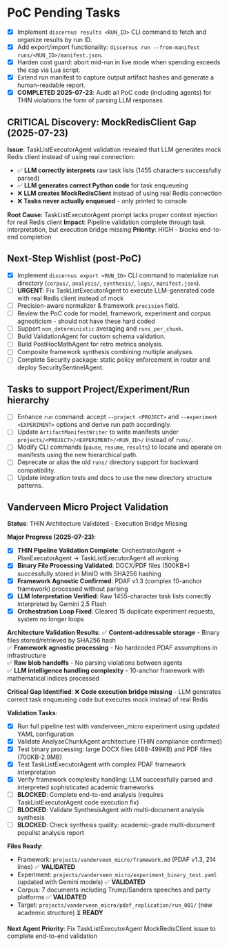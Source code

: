 # PoC Pending Tasks

- [x] Implement `discernus results <RUN_ID>` CLI command to fetch and organize results by run ID.
- [x] Add export/import functionality: `discernus run --from-manifest runs/<RUN_ID>/manifest.json`.
- [x] Harden cost guard: abort mid-run in live mode when spending exceeds the cap via Lua script.
- [x] Extend run manifest to capture output artifact hashes and generate a human-readable report.
- [x] **COMPLETED 2025-07-23**: Audit all PoC code (including agents) for THIN violations the form of parsing LLM responses

## CRITICAL Discovery: MockRedisClient Gap (2025-07-23)

**Issue**: TaskListExecutorAgent validation revealed that LLM generates mock Redis client instead of using real connection:
- ✅ **LLM correctly interprets** raw task lists (1455 characters successfully parsed)
- ✅ **LLM generates correct Python code** for task enqueueing
- ❌ **LLM creates MockRedisClient** instead of using real Redis connection
- ❌ **Tasks never actually enqueued** - only printed to console

**Root Cause**: TaskListExecutorAgent prompt lacks proper context injection for real Redis client
**Impact**: Pipeline validation complete through task interpretation, but execution bridge missing
**Priority**: HIGH - blocks end-to-end completion

## Next-Step Wishlist (post-PoC)

- [x] Implement `discernus export <RUN_ID>` CLI command to materialize run directory (`corpus/`, `analysis/`, `synthesis/`, `logs/`, `manifest.json`).
- [ ] **URGENT**: Fix TaskListExecutorAgent to execute LLM-generated code with real Redis client instead of mock
- [ ] Precision-aware normalizer & framework `precision` field.
- [ ] Review the PoC code for model, framework, experiment and corpus agnosticism - should not have these hard coded
- [ ] Support `non_deterministic` averaging and `runs_per_chunk`.
- [ ] Build ValidationAgent for custom schema validation.
- [ ] Build PostHocMathAgent for retro metrics analysis.
- [ ] Composite framework synthesis combining multiple analyses.
- [ ] Complete Security package: static policy enforcement in router and deploy SecuritySentinelAgent. 

## Tasks to support Project/Experiment/Run hierarchy

- [ ] Enhance `run` command: accept `--project <PROJECT>` and `--experiment <EXPERIMENT>` options and derive run path accordingly.
- [ ] Update `ArtifactManifestWriter` to write manifests under `projects/<PROJECT>/<EXPERIMENT>/<RUN_ID>/` instead of `runs/`.
- [ ] Modify CLI commands (`pause`, `resume`, `results`) to locate and operate on manifests using the new hierarchical path.
- [ ] Deprecate or alias the old `runs/` directory support for backward compatibility.
- [ ] Update integration tests and docs to use the new directory structure patterns.

## Vanderveen Micro Project Validation

**Status**: THIN Architecture Validated - Execution Bridge Missing

**Major Progress (2025-07-23)**:
- [x] **THIN Pipeline Validation Complete**: OrchestratorAgent → PlanExecutorAgent → TaskListExecutorAgent all working
- [x] **Binary File Processing Validated**: DOCX/PDF files (500KB+) successfully stored in MinIO with SHA256 hashing
- [x] **Framework Agnostic Confirmed**: PDAF v1.3 (complex 10-anchor framework) processed without parsing
- [x] **LLM Interpretation Verified**: Raw 1455-character task lists correctly interpreted by Gemini 2.5 Flash
- [x] **Orchestration Loop Fixed**: Cleared 15 duplicate experiment requests, system no longer loops

**Architecture Validation Results**:
✅ **Content-addressable storage** - Binary files stored/retrieved by SHA256 hash  
✅ **Framework agnostic processing** - No hardcoded PDAF assumptions in infrastructure  
✅ **Raw blob handoffs** - No parsing violations between agents  
✅ **LLM intelligence handling complexity** - 10-anchor framework with mathematical indices processed  

**Critical Gap Identified**:
❌ **Code execution bridge missing** - LLM generates correct task enqueueing code but executes mock instead of real Redis

**Validation Tasks**:
- [x] Run full pipeline test with vanderveen_micro experiment using updated YAML configuration
- [x] Validate AnalyseChunkAgent architecture (THIN compliance confirmed)
- [x] Test binary processing: large DOCX files (488-499KB) and PDF files (700KB-2.9MB)
- [x] Test TaskListExecutorAgent with complex PDAF framework interpretation
- [x] Verify framework complexity handling: LLM successfully parsed and interpreted sophisticated academic frameworks
- [ ] **BLOCKED**: Complete end-to-end analysis (requires TaskListExecutorAgent code execution fix)
- [ ] **BLOCKED**: Validate SynthesisAgent with multi-document analysis synthesis 
- [ ] **BLOCKED**: Check synthesis quality: academic-grade multi-document populist analysis report

**Files Ready**:
- Framework: `projects/vanderveen_micro/framework.md` (PDAF v1.3, 214 lines) ✅ **VALIDATED**
- Experiment: `projects/vanderveen_micro/experiment_binary_test.yaml` (updated with Gemini models) ✅ **VALIDATED**
- Corpus: 7 documents including Trump/Sanders speeches and party platforms ✅ **VALIDATED** 
- Target: `projects/vanderveen_micro/pdaf_replication/run_001/` (new academic structure) ⏳ **READY**

**Next Agent Priority**: Fix TaskListExecutorAgent MockRedisClient issue to complete end-to-end validation 
